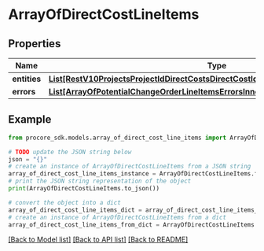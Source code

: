 # ArrayOfDirectCostLineItems


## Properties

Name | Type | Description | Notes
------------ | ------------- | ------------- | -------------
**entities** | [**List[RestV10ProjectsProjectIdDirectCostsDirectCostIdLineItemsGet200ResponseInner]**](RestV10ProjectsProjectIdDirectCostsDirectCostIdLineItemsGet200ResponseInner.md) |  | [optional] 
**errors** | [**List[ArrayOfPotentialChangeOrderLineItemsErrorsInner]**](ArrayOfPotentialChangeOrderLineItemsErrorsInner.md) |  | [optional] 

## Example

```python
from procore_sdk.models.array_of_direct_cost_line_items import ArrayOfDirectCostLineItems

# TODO update the JSON string below
json = "{}"
# create an instance of ArrayOfDirectCostLineItems from a JSON string
array_of_direct_cost_line_items_instance = ArrayOfDirectCostLineItems.from_json(json)
# print the JSON string representation of the object
print(ArrayOfDirectCostLineItems.to_json())

# convert the object into a dict
array_of_direct_cost_line_items_dict = array_of_direct_cost_line_items_instance.to_dict()
# create an instance of ArrayOfDirectCostLineItems from a dict
array_of_direct_cost_line_items_from_dict = ArrayOfDirectCostLineItems.from_dict(array_of_direct_cost_line_items_dict)
```
[[Back to Model list]](../README.md#documentation-for-models) [[Back to API list]](../README.md#documentation-for-api-endpoints) [[Back to README]](../README.md)


